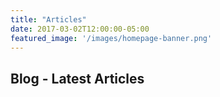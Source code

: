 ```yaml
---
title: "Articles"
date: 2017-03-02T12:00:00-05:00
featured_image: '/images/homepage-banner.png'
---
```


## Blog - Latest Articles

